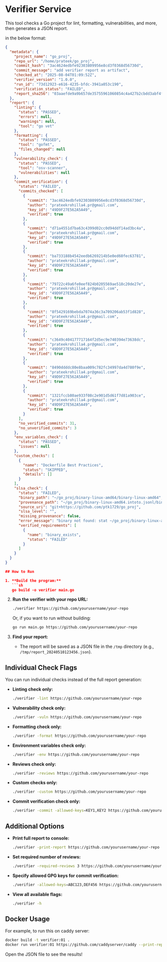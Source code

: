 # Verifier Service

This tool checks a Go project for lint, formatting, vulnerabilities, and more, then generates a JSON report.

in the below format:

<!-- josn format in markdown -->
```json
{
  "metadata": {
    "project_name": "go_proj",
    "repo_url": "/home/prateek/go_proj",
    "commit_hash": "3ac4624edbfe92303809956e8cd3f0368d56730d",
    "commit_message": "add verifier report as artifact",
    "checked_at": "2025-08-04T01:09:52Z",
    "verifier_version": "1.0.0",
    "run_id": "73d12923-e616-4235-bfdc-3941a053c190",
    "verification_status": "FAILED",
    "report_sha256": "03aaefde9a9b657de35755961060854c4a427b2cbdd3abf4f105e9479c165222"
  },
  "report": {
    "linting": {
      "status": "PASSED",
      "errors": null,
      "warnings": null,
      "tool": "go vet"
    },
    "formatting": {
      "status": "PASSED",
      "tool": "gofmt",
      "files_changed": null
    },
    "vulnerability_check": {
      "status": "PASSED",
      "tool": "osv-scanner",
      "vulnerabilities": null
    },
    "commit_verification": {
      "status": "FAILED",
      "commits_checked": [
        {
          "commit": "3ac4624edbfe92303809956e8cd3f0368d56730d",
          "author": "prateekrohilla4.pr@gmail.com",
          "key_id": "49D9F27E562A5A49",
          "verified": true
        },
        {
          "commit": "d71a4551d7ba63c4399d02cc0d94ddf14ad3bc4a",
          "author": "prateekrohilla4.pr@gmail.com",
          "key_id": "49D9F27E562A5A49",
          "verified": true
        },
        {
          "commit": "ba733188b4542eedb6269214b5e0ed60fec63781",
          "author": "prateekrohilla4.pr@gmail.com",
          "key_id": "49D9F27E562A5A49",
          "verified": true
        },
        {
          "commit": "79722c49a6fe0eef824b0205569ae518c20de27e",
          "author": "prateekrohilla4.pr@gmail.com",
          "key_id": "49D9F27E562A5A49",
          "verified": true
        },
        {
          "commit": "8f5429169bebda7074a36c3a709206ab53f1d828",
          "author": "prateekrohilla4.pr@gmail.com",
          "key_id": "49D9F27E562A5A49",
          "verified": true
        },
        {
          "commit": "c3649c404177717164f2d5ec9e740394e73638dc",
          "author": "prateekrohilla4.pr@gmail.com",
          "key_id": "49D9F27E562A5A49",
          "verified": true
        },
        {
          "commit": "8490ddddc80e8baa009c782fc34997da4d780f9e",
          "author": "prateekrohilla4.pr@gmail.com",
          "key_id": "49D9F27E562A5A49",
          "verified": true
        },
        {
          "commit": "1321fccb80ae933f08c2e901d5d61f7d81a903ce",
          "author": "prateekrohilla4.pr@gmail.com",
          "key_id": "49D9F27E562A5A49",
          "verified": true
        }
      ],
      "no_verified_commits": 31,
      "no_unverified_commits": 3
    },
    "env_variables_check": {
      "status": "PASSED",
      "issues": null
    },
    "custom_checks": [
      {
        "name": "Dockerfile Best Practices",
        "status": "SKIPPED",
        "details": []
      }
    ],
    "slsa_check": {
      "status": "FAILED",
      "binary_path": "~/go_proj/binary-linux-amd64/binary-linux-amd64",
      "provenance_path": "~/go_proj/binary-linux-amd64.intoto.jsonl/binary-linux-amd64.intoto.jsonl",
      "source_uri": "git+https://github.com/ptk1729/go_proj",
      "slsa_level": "",
      "missing_provenance": false,
      "error_message": "binary not found: stat ~/go_proj/binary-linux-amd64/binary-linux-amd64: no such file or directory",
      "verified_requirements": [
        {
          "name": "binary_exists",
          "status": "FAILED"
        }
      ]
    }
  }
}

## How to Run

1. **Build the program:**
   ```sh
   go build -o verifier main.go
   ```

2. **Run the verifier with your repo URL:**
   ```sh
   ./verifier https://github.com/yourusername/your-repo
   ```
   Or, if you want to run without building:
   ```sh
   go run main.go https://github.com/yourusername/your-repo
   ```

3. **Find your report:**
   - The report will be saved as a JSON file in the `/tmp` directory (e.g., `/tmp/report_20240510123456.json`).

## Individual Check Flags

You can run individual checks instead of the full report generation:

- **Linting check only:**
  ```sh
  ./verifier -lint https://github.com/yourusername/your-repo
  ```

- **Vulnerability check only:**
  ```sh
  ./verifier -vuln https://github.com/yourusername/your-repo
  ```

- **Formatting check only:**
  ```sh
  ./verifier -format https://github.com/yourusername/your-repo
  ```

- **Environment variables check only:**
  ```sh
  ./verifier -env https://github.com/yourusername/your-repo
  ```

- **Reviews check only:**
  ```sh
  ./verifier -reviews https://github.com/yourusername/your-repo
  ```

- **Custom checks only:**
  ```sh
  ./verifier -custom https://github.com/yourusername/your-repo
  ```

- **Commit verification check only:**
  ```sh
  ./verifier -commit -allowed-keys=KEY1,KEY2 https://github.com/yourusername/your-repo
  ```

## Additional Options

- **Print full report to console:**
  ```sh
  ./verifier -print-report https://github.com/yourusername/your-repo
  ```

- **Set required number of reviews:**
  ```sh
  ./verifier -required-reviews 3 https://github.com/yourusername/your-repo
  ```

- **Specify allowed GPG keys for commit verification:**
  ```sh
  ./verifier -allowed-keys=ABC123,DEF456 https://github.com/yourusername/your-repo
  ```

- **View all available flags:**
  ```sh
  ./verifier -h
  ```

## Docker Usage

For example, to run this on caddy server:
```sh
docker build -t verifier:01 .  
docker run verifier:01 https://github.com/caddyserver/caddy --print-report
```

Open the JSON file to see the results! 
